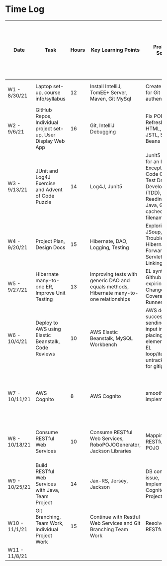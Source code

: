 # Time Log

| Date | Task | Hours | Key Learning Points | Problems Solved | ToDo in addition to course lecture, videos, notes, activities, and exercises
|------|------|-------|------|------|------|
|W1 - 8/30/21|Laptop set-up, course info/syllabus|12|Install IntelliJ, TomEE+ Server, Maven, Git MySql | Create a Token for Git authentication| Create back-up work environment
|W2 - 9/6/21|GitHub Repos, Individual project set-up, User Display Web App|16|Git, IntelliJ Debugging|Fix POM.xml, Refreshers in HTML, SQL, JSTL, Servlets, Beans | Project design docs, property files, jsps, and classes
|W3 - 9/13/21|JUnit and Log4J Exercise and Advent of Code Puzzle|14|Log4J, Junit5|Junit5 Testing for an IO Exception, Code Coverage, Test Driven Development (TDD), File Reading in Java, Git cached image filename | Design Documents, Investigate APIs
|W4 - 9/20/21|Project Plan, Design Docs|15|Hibernate, DAO, Logging, Testing |Exploring JSoup, Troubleshooting Hibernate, Forwarding Servlets, Linking JSPs | Properties Interface, Improve Project Plan
|W5 - 9/27/21 | Hibernate many-to-one ER, Improve Unit Testing|13 |Improving tests with generic DAO and equals methods, Hibernate many-to-one relationships  |EL syntax, Github PAT expiring, Change Code Coverage Runner |Look into pages caching while running tomcat |
|W6 - 10/4/21 | Deploy to AWS using Elastic Beanstalk, Code Reviews |10 |AWS Elastic Beanstalk, MySQL Workbench |AWS deploy successfully, sending hidden input in forms, placing form element inside EL loop/iteration, untrack folder for gitignore |AWS CI Pipeline research |
|W7 - 10/11/21 | AWS Cognito |8 |AWS Cognito |smooth implementation |Implement AWS Cognito in Indie Project, AWS CI Pipeline research |
|W8 - 10/18/21 | Consume RESTful Web Services |10 |Consume RESTful Web Services, RoboPOJOGenerator, Jackson Libraries |Mapping RESTful Json to POJO |team project survey, class survey, AWS CI /
|W9 - 10/25/21 | Build RESTful Web Services with Java, Team Project |14 |Jax-RS, Jersey, Jackson |DB connection issue, Implementing Cognito in Indie Project | AWS CI Pipeline research |
|W10 - 11/1/21 |Git Branching, Team Work, Individual Project Work  | 15 | Continue with Restful Web Services and Git Branching Team Work | Resolve Bugs in RESTful DAO | User Table, Cognito Auth and Logout, CSS Framework  |
|W11 - 11/8/21 |  |  |  |  |   |